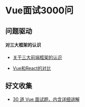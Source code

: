 <!--
 * @Description: Vue面试3000问
 * @Date: 2019-08-10 01:46:28
 * @LastEditors: phoebus
 * @LastEditTime: 2019-08-22 11:43:35
 -->
# Vue面试3000问

## 问题驱动

#### 对三大框架的认识

* [关于三大前端框架的认识](知识笔记/大前端/框架/前端框架对比/关于三大前端框架的认识.md)

* [Vue和React的对比](知识笔记/大前端/框架/前端框架对比/Vue和React的对比.md)

## 好文收集

* [30 道 Vue 面试题，内含详细讲解](https://juejin.im/post/5d59f2a451882549be53b170)
